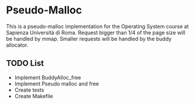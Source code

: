 # Pseudo-Malloc
  
This is a pseudo-malloc implementation for the Operating System course at Sapienza Università di Roma. Request bigger than 1/4 of the page size will be handled by mmap. Smaller requests will be handled by the buddy allocator.


## TODO List

- Implement BuddyAlloc_free  
- Implement Pseudo malloc and free
- Create tests  
- Create Makefile